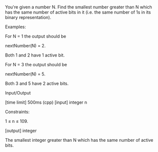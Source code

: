 You're given a number N. Find the smallest number greater than N which has the same number of active bits in it (i.e. the same number of 1s in its binary representation).

Examples:

For N = 1 the output should be

nextNumber(N) = 2.

Both 1 and 2 have 1 active bit.

For N = 3 the output should be

nextNumber(N) = 5.

Both 3 and 5 have 2 active bits.

Input/Output

[time limit] 500ms (cpp)
[input] integer n

Constraints:

1 ≤ n ≤ 109.

[output] integer

The smallest integer greater than N which has the same number of active bits.
